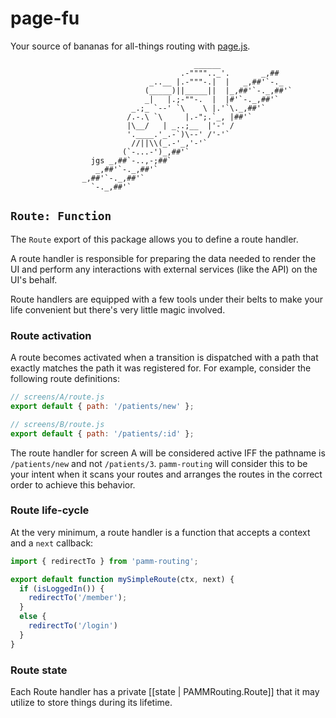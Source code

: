 # page-fu

Your source of bananas for all-things routing with
[page.js](https://visionmedia.github.io/page.js/).

                                             ______
                                          .-"""".._'.       _,##
                                   _..__ |.-"""-.|  |   _,##'`-._
                                  (_____)||_____||  |_,##'`-._,##'`
                                  _|   |.;-""-.  |  |#'`-._,##'`
                               _.;_ `--' `\    \ |.'`\._,##'`
                              /.-.\ `\     |.-";.`_, |##'`
                              |\__/   | _..;__  |'-' /
                              '.____.'_.-`)\--' /'-'`
                               //||\\(_.-'_,'-'`
                             (`-...-')_,##'`
                      jgs _,##`-..,-;##`
                       _,##'`-._,##'`
                    _,##'`-._,##'`
                      `-._,##'`

## `Route: Function`

The `Route` export of this package allows you to define a route handler.

A route handler is responsible for preparing the data needed to render the UI
and perform any interactions with external services (like the API) on the UI's
behalf.

Route handlers are equipped with a few tools under their belts to make your
life convenient but there's very little magic involved.

### Route activation

A route becomes activated when a transition is dispatched with a path that
exactly matches the path it was registered for. For example, consider the
following route definitions:

```javascript
// screens/A/route.js
export default { path: '/patients/new' };

// screens/B/route.js
export default { path: '/patients/:id' };
```

The route handler for screen A will be considered active IFF the pathname is
`/patients/new` and not `/patients/3`. `pamm-routing` will consider this to be
your intent when it scans your routes and arranges the routes in the correct
order to achieve this behavior.

### Route life-cycle

At the very minimum, a route handler is a function that accepts a context
and a `next` callback:

```javascript
import { redirectTo } from 'pamm-routing';

export default function mySimpleRoute(ctx, next) {
  if (isLoggedIn()) {
    redirectTo('/member');
  }
  else {
    redirectTo('/login')
  }
}
```

### Route state

Each Route handler has a private [[state | PAMMRouting.Route]] that it may
utilize to store things during its lifetime.